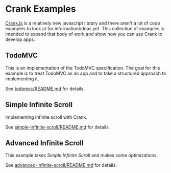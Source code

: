 # Crank Examples

[Crank.js](https://crank.js.org/) is a relatively new javascript library and there aren't a lot of code examples to look at for information/ideas yet. This collection of examples is intended to expand that body of work and show how you can use Crank to develop apps.

## TodoMVC

This is an implementation of the TodoMVC specification. The goal for this example is to treat TodoMVC as an app and to take a structured approach to implementing it.

See [todomvc/README.md](./todomvc/README.md) for details.

## Simple Infinite Scroll

Implementing infinite scroll with Crank.

See [simple-infinite-scroll/README.md](./simple-infinite-scroll/README.md) for details.

## Advanced Infinite Scroll

This example takes _Simple Infinite Scroll_ and makes some optimizations.

See [advanced-infinite-scroll/README.md](./advanced-infinite-scroll/README.md) for details.

